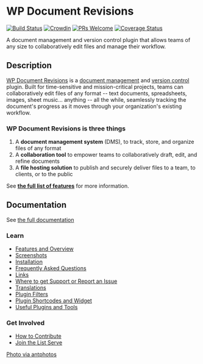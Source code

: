 # WP Document Revisions

[![Build Status](https://secure.travis-ci.org/benbalter/wp-document-revisions.png?branch=master)](http://travis-ci.org/benbalter/wp-document-revisions) [![Crowdin](https://d322cqt584bo4o.cloudfront.net/wordpress-document-revisions/localized.svg)](https://crowdin.com/project/wordpress-document-revisions) [![PRs Welcome](https://img.shields.io/badge/PRs-welcome-brightgreen.svg?style=flat-square)](http://makeapullrequest.com) [![Coverage Status](https://coveralls.io/repos/github/benbalter/wp-document-revisions/badge.svg)](https://coveralls.io/github/benbalter/wp-document-revisions)

A document management and version control plugin that allows teams of any size to collaboratively edit files and manage their workflow.

## Description

[WP Document Revisions](https://wordpress.org/plugins/wp-document-revisions/) is a [document management](https://en.wikipedia.org/wiki/Document_management_system) and [version control](http://en.wikipedia.org/wiki/Revision_control) plugin. Built for time-sensitive and mission-critical projects, teams can collaboratively edit files of any format -- text documents, spreadsheets, images, sheet music... anything -- all the while, seamlessly tracking the document's progress as it moves through your organization's existing workflow.

### WP Document Revisions is three things

1. A **document management system** (DMS), to track, store, and organize files of any format
2. A **collaboration tool** to empower teams to collaboratively draft, edit, and refine documents
3. A **file hosting solution** to publish and securely deliver files to a team, to clients, or to the public

See [**the full list of features**](./features.md) for more information.

## Documentation

See [the full documentation](http://ben.balter.com/wp-document-revisions)

### Learn

* [Features and Overview](./features.md)
* [Screenshots](./screenshots.md)
* [Installation](./installation.md)
* [Frequently Asked Questions](./frequently-asked-questions.md)
* [Links](./links.md)
* [Where to get Support or Report an Issue](./SUPPORT.md)
* [Translations](./translations.md)
* [Plugin Filters](./filters.md)
* [Plugin Shortcodes and Widget](./shortcodes.md)
* [Useful Plugins and Tools](./useful-plugins-and-tools.md)

### Get Involved

* [How to Contribute](./CONTRIBUTING.md)
* [Join the List Serve](https://groups.google.com/forum/#!forum/wp-document-revisions)

[Photo via antphotos](http://www.flickr.com/photos/antphotos/3903433061/)
